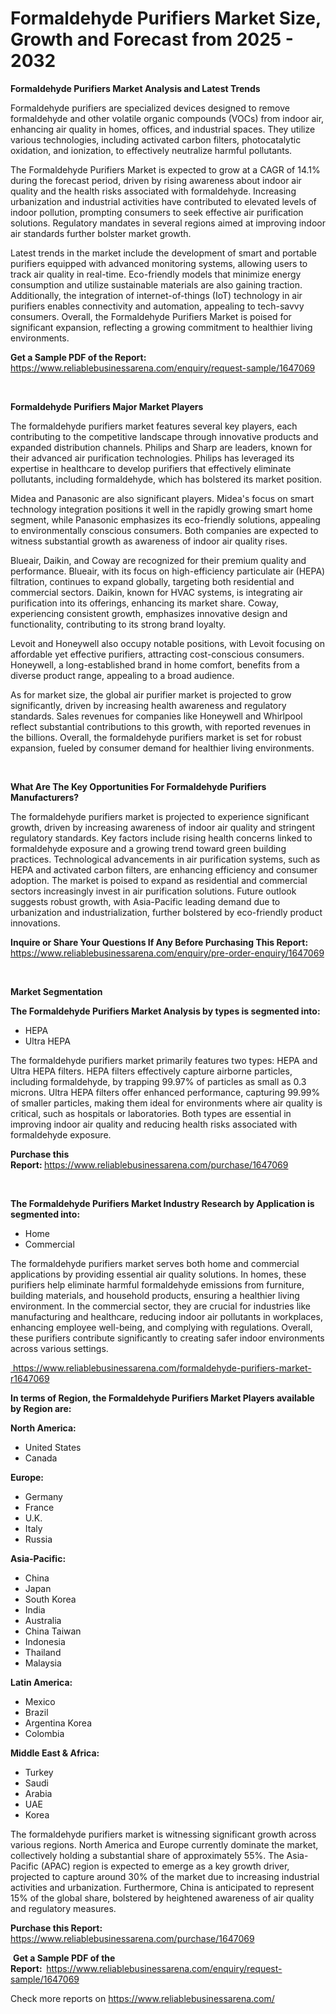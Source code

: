 <p><h1>Formaldehyde Purifiers Market Size, Growth and Forecast from 2025 - 2032</h1></p><p><strong>Formaldehyde Purifiers Market Analysis and Latest Trends</strong></p>
<p><p>Formaldehyde purifiers are specialized devices designed to remove formaldehyde and other volatile organic compounds (VOCs) from indoor air, enhancing air quality in homes, offices, and industrial spaces. They utilize various technologies, including activated carbon filters, photocatalytic oxidation, and ionization, to effectively neutralize harmful pollutants.</p><p>The Formaldehyde Purifiers Market is expected to grow at a CAGR of 14.1% during the forecast period, driven by rising awareness about indoor air quality and the health risks associated with formaldehyde. Increasing urbanization and industrial activities have contributed to elevated levels of indoor pollution, prompting consumers to seek effective air purification solutions. Regulatory mandates in several regions aimed at improving indoor air standards further bolster market growth.</p><p>Latest trends in the market include the development of smart and portable purifiers equipped with advanced monitoring systems, allowing users to track air quality in real-time. Eco-friendly models that minimize energy consumption and utilize sustainable materials are also gaining traction. Additionally, the integration of internet-of-things (IoT) technology in air purifiers enables connectivity and automation, appealing to tech-savvy consumers. Overall, the Formaldehyde Purifiers Market is poised for significant expansion, reflecting a growing commitment to healthier living environments.</p></p>
<p><strong>Get a Sample PDF of the Report:&nbsp;</strong> <a href="https://www.reliablebusinessarena.com/enquiry/request-sample/1647069?utm_campaign=2958&utm_medium=2&utm_source=Github&utm_content=ia&utm_term=29032025&utm_id=formaldehyde-purifiers">https://www.reliablebusinessarena.com/enquiry/request-sample/1647069</a></p>
<p>&nbsp;</p>
<p><strong>Formaldehyde Purifiers Major Market Players</strong></p>
<p><p>The formaldehyde purifiers market features several key players, each contributing to the competitive landscape through innovative products and expanded distribution channels. Philips and Sharp are leaders, known for their advanced air purification technologies. Philips has leveraged its expertise in healthcare to develop purifiers that effectively eliminate pollutants, including formaldehyde, which has bolstered its market position.</p><p>Midea and Panasonic are also significant players. Midea's focus on smart technology integration positions it well in the rapidly growing smart home segment, while Panasonic emphasizes its eco-friendly solutions, appealing to environmentally conscious consumers. Both companies are expected to witness substantial growth as awareness of indoor air quality rises.</p><p>Blueair, Daikin, and Coway are recognized for their premium quality and performance. Blueair, with its focus on high-efficiency particulate air (HEPA) filtration, continues to expand globally, targeting both residential and commercial sectors. Daikin, known for HVAC systems, is integrating air purification into its offerings, enhancing its market share. Coway, experiencing consistent growth, emphasizes innovative design and functionality, contributing to its strong brand loyalty.</p><p>Levoit and Honeywell also occupy notable positions, with Levoit focusing on affordable yet effective purifiers, attracting cost-conscious consumers. Honeywell, a long-established brand in home comfort, benefits from a diverse product range, appealing to a broad audience.</p><p>As for market size, the global air purifier market is projected to grow significantly, driven by increasing health awareness and regulatory standards. Sales revenues for companies like Honeywell and Whirlpool reflect substantial contributions to this growth, with reported revenues in the billions. Overall, the formaldehyde purifiers market is set for robust expansion, fueled by consumer demand for healthier living environments.</p></p>
<p>&nbsp;</p>
<p><strong>What Are The Key Opportunities For Formaldehyde Purifiers Manufacturers?</strong></p>
<p><p>The formaldehyde purifiers market is projected to experience significant growth, driven by increasing awareness of indoor air quality and stringent regulatory standards. Key factors include rising health concerns linked to formaldehyde exposure and a growing trend toward green building practices. Technological advancements in air purification systems, such as HEPA and activated carbon filters, are enhancing efficiency and consumer adoption. The market is poised to expand as residential and commercial sectors increasingly invest in air purification solutions. Future outlook suggests robust growth, with Asia-Pacific leading demand due to urbanization and industrialization, further bolstered by eco-friendly product innovations.</p></p>
<p><strong>Inquire or Share Your Questions If Any Before Purchasing This Report:</strong> <a href="https://www.reliablebusinessarena.com/enquiry/pre-order-enquiry/1647069?utm_campaign=2958&utm_medium=2&utm_source=Github&utm_content=ia&utm_term=29032025&utm_id=formaldehyde-purifiers">https://www.reliablebusinessarena.com/enquiry/pre-order-enquiry/1647069</a></p>
<p>&nbsp;</p>
<p><strong>Market Segmentation</strong></p>
<p><strong>The Formaldehyde Purifiers Market Analysis by types is segmented into:</strong></p>
<p><ul><li>HEPA</li><li>Ultra HEPA</li></ul></p>
<p><p>The formaldehyde purifiers market primarily features two types: HEPA and Ultra HEPA filters. HEPA filters effectively capture airborne particles, including formaldehyde, by trapping 99.97% of particles as small as 0.3 microns. Ultra HEPA filters offer enhanced performance, capturing 99.99% of smaller particles, making them ideal for environments where air quality is critical, such as hospitals or laboratories. Both types are essential in improving indoor air quality and reducing health risks associated with formaldehyde exposure.</p></p>
<p><strong>Purchase this Report:&nbsp;</strong><a href="https://www.reliablebusinessarena.com/purchase/1647069?utm_campaign=2958&utm_medium=2&utm_source=Github&utm_content=ia&utm_term=29032025&utm_id=formaldehyde-purifiers">https://www.reliablebusinessarena.com/purchase/1647069</a></p>
<p>&nbsp;</p>
<p><strong>The Formaldehyde Purifiers Market Industry Research by Application is segmented into:</strong></p>
<p><ul><li>Home</li><li>Commercial</li></ul></p>
<p><p>The formaldehyde purifiers market serves both home and commercial applications by providing essential air quality solutions. In homes, these purifiers help eliminate harmful formaldehyde emissions from furniture, building materials, and household products, ensuring a healthier living environment. In the commercial sector, they are crucial for industries like manufacturing and healthcare, reducing indoor air pollutants in workplaces, enhancing employee well-being, and complying with regulations. Overall, these purifiers contribute significantly to creating safer indoor environments across various settings.</p></p>
<p><a href="https://www.reliablebusinessarena.com/formaldehyde-purifiers-market-r1647069?utm_campaign=2958&utm_medium=2&utm_source=Github&utm_content=ia&utm_term=29032025&utm_id=formaldehyde-purifiers">&nbsp;https://www.reliablebusinessarena.com/formaldehyde-purifiers-market-r1647069</a></p>
<p><strong>In terms of Region, the Formaldehyde Purifiers Market Players available by Region are:</strong></p>
<p>
    <p> <strong> North America: </strong>
        <ul>
            <li>United States</li>
            <li>Canada</li>
        </ul>
        </p> 
    <p> <strong> Europe: </strong>
        <ul>
            <li>Germany</li>
            <li>France</li>
            <li>U.K.</li>
            <li>Italy</li>
            <li>Russia</li>
        </ul>
        </p> 
    <p> <strong> Asia-Pacific: </strong>
        <ul>
            <li>China</li>
            <li>Japan</li>
            <li>South Korea</li>
            <li>India</li>
            <li>Australia</li>
            <li>China Taiwan</li>
            <li>Indonesia</li>
            <li>Thailand</li>
            <li>Malaysia</li>
        </ul>
        </p> 
    <p> <strong> Latin America: </strong>
        <ul>
            <li>Mexico</li>
            <li>Brazil</li>
            <li>Argentina Korea</li>
            <li>Colombia</li>
        </ul>
        </p> 
    <p> <strong> Middle East & Africa: </strong>
        <ul>
            <li>Turkey</li>
            <li>Saudi</li>
            <li>Arabia</li>
            <li>UAE</li>
            <li>Korea</li>
        </ul>
    </p>
    </p>
<p><p>The formaldehyde purifiers market is witnessing significant growth across various regions. North America and Europe currently dominate the market, collectively holding a substantial share of approximately 55%. The Asia-Pacific (APAC) region is expected to emerge as a key growth driver, projected to capture around 30% of the market due to increasing industrial activities and urbanization. Furthermore, China is anticipated to represent 15% of the global share, bolstered by heightened awareness of air quality and regulatory measures.</p></p>
<p><strong>Purchase this Report: </strong><a href="https://www.reliablebusinessarena.com/purchase/1647069?utm_campaign=2958&utm_medium=2&utm_source=Github&utm_content=ia&utm_term=29032025&utm_id=formaldehyde-purifiers">https://www.reliablebusinessarena.com/purchase/1647069</a></p>
<p>&nbsp;<strong>Get a Sample PDF of the Report:&nbsp;&nbsp;</strong><a href="https://www.reliablebusinessarena.com/enquiry/request-sample/1647069?utm_campaign=2958&utm_medium=2&utm_source=Github&utm_content=ia&utm_term=29032025&utm_id=formaldehyde-purifiers">https://www.reliablebusinessarena.com/enquiry/request-sample/1647069</a></p>
<p><strong></strong></p>
<p>Check more reports on <a href="https://www.reliablebusinessarena.com/?utm_campaign=2958&utm_medium=2&utm_source=Github&utm_content=ia&utm_term=29032025&utm_id=formaldehyde-purifiers">https://www.reliablebusinessarena.com/</a></p>